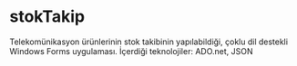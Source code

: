 # stokTakip
Telekomünikasyon ürünlerinin stok takibinin yapılabildiği, çoklu dil destekli Windows Forms uygulaması. İçerdiği teknolojiler: ADO.net, JSON
